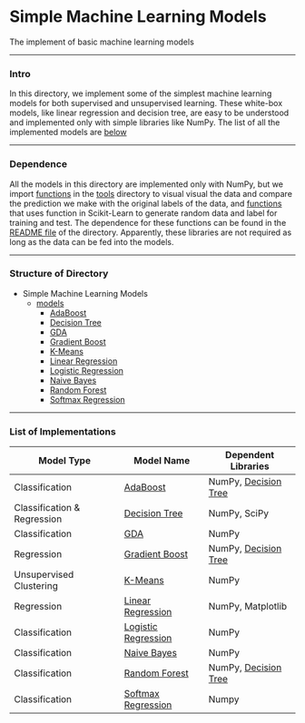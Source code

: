 # Simple Machine Learning Models

The implement of basic machine learning models

****

### Intro

In this directory, we implement some of the simplest machine learning models for both supervised and unsupervised learning. These white-box models, like linear regression and decision tree, are easy to be understood and implemented only with simple libraries like NumPy. The list of all the implemented models are [below](#list)

****

### Dependence

All the models in this directory are implemented only with NumPy, but we import [functions](../tools/show_prediction.py) in the [tools](../tools) directory to visual visual the data and compare the prediction we make with the original labels of the data, and [functions](../tools/get_data.py) that uses function in Scikit-Learn to generate random data and label for training and test. The dependence for these functions can be found in the [README file](../tools/README.md) of the directory. Apparently, these libraries are not required as long as the data can be fed into the models.

****

### Structure of Directory

- Simple Machine Learning Models
  - [models](models)
    - [AdaBoost](models/ada_boost)
    - [Decision Tree](models/decision_tree)
    - [GDA](models/gaussian)
    - [Gradient Boost](models/gradient_boost)
    - [K-Means](models/k_means)
    - [Linear Regression](models/linear_regression)
    - [Logistic Regression](models/logistic_regression)
    - [Naive Bayes](models/naive_bayes)
    - [Random Forest](models/random_forest)
    - [Softmax Regression](models/softmax_regression)

****

<h3 id = "list"> List of Implementations </h3>

| Model Type | Model Name | Dependent Libraries |
| ---------- | ---------- | ------------------- | 
| Classification | [AdaBoost](models/ada_boost) | NumPy, [Decision Tree](models/decision_tree) |
| Classification & Regression | [Decision Tree](models/decision_tree) | NumPy, SciPy |
| Classification | [GDA](models/gaussian) | NumPy |
| Regression | [Gradient Boost](models/gradient_boost) | NumPy, [Decision Tree](models/decision_tree) |
| Unsupervised Clustering |  [K-Means](models/k_means) | NumPy |
| Regression | [Linear Regression](models/linear_regression) | NumPy, Matplotlib |
| Classification | [Logistic Regression](models/logistic_regression) | NumPy |
| Classification | [Naive Bayes](models/naive_bayes) | NumPy |
| Classification | [Random Forest](models/random_forest) | NumPy, [Decision Tree](models/decision_tree) |
| Classification | [Softmax Regression](models/softmax_regression) | Numpy |
